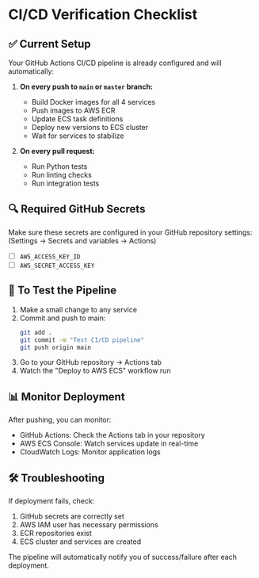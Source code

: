 # CI/CD Verification Checklist

## ✅ Current Setup

Your GitHub Actions CI/CD pipeline is already configured and will automatically:

1. **On every push to `main` or `master` branch:**
   - Build Docker images for all 4 services
   - Push images to AWS ECR
   - Update ECS task definitions
   - Deploy new versions to ECS cluster
   - Wait for services to stabilize

2. **On every pull request:**
   - Run Python tests
   - Run linting checks
   - Run integration tests

## 🔍 Required GitHub Secrets

Make sure these secrets are configured in your GitHub repository settings:
(Settings → Secrets and variables → Actions)

- [ ] `AWS_ACCESS_KEY_ID`
- [ ] `AWS_SECRET_ACCESS_KEY`

## 🚀 To Test the Pipeline

1. Make a small change to any service
2. Commit and push to main:
   ```bash
   git add .
   git commit -m "Test CI/CD pipeline"
   git push origin main
   ```
3. Go to your GitHub repository → Actions tab
4. Watch the "Deploy to AWS ECS" workflow run

## 📊 Monitor Deployment

After pushing, you can monitor:
- GitHub Actions: Check the Actions tab in your repository
- AWS ECS Console: Watch services update in real-time
- CloudWatch Logs: Monitor application logs

## 🛠️ Troubleshooting

If deployment fails, check:
1. GitHub secrets are correctly set
2. AWS IAM user has necessary permissions
3. ECR repositories exist
4. ECS cluster and services are created

The pipeline will automatically notify you of success/failure after each deployment.